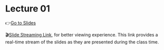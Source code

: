 # Lecture 01
    
👉[Go to Slides](https://app.rccn.dev/slidev/DCCG-01/)

🎬[Slide Streaming Link](https://slide-stream.rccn.dev/), for better viewing experience. This link provides a real-time stream of the slides as they are presented during the class time.
